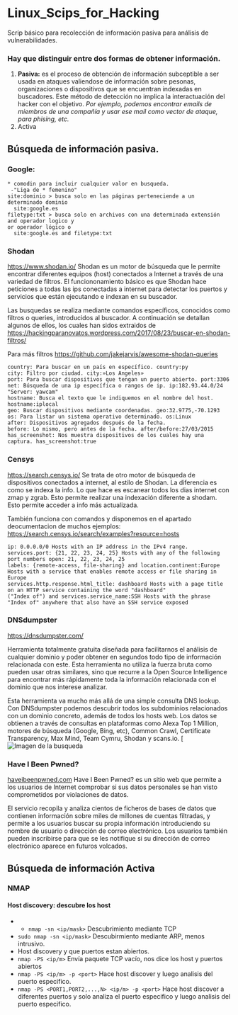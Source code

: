 # Linux_Scips_for_Hacking
Scrip básico para recolección de información pasiva para análisis de vulnerabilidades.

### Hay que distinguir entre dos formas de obtener información.
1. **Pasiva:** es el proceso de obtención de información subceptible a ser usada en ataques valiendose de información sobre pesonas, organizaciones o dispositivos que se encuentran indexadas en buscadores. Este método de detección no implica la interactuación del hacker con el objetivo. *Por ejemplo, podemos encontrar emails de miembros de una compañía y usar ese mail como vector de ataque, para phising, etc.*
2. Activa

## Búsqueda de información pasiva.
### Google:
```
* comodin para incluir cualquier valor en busqueda.	
 -"Liga de * femenino"
site:dominio > busca solo en las páginas perteneciende a un determinado dominio
  site:google.es
filetype:txt > busca solo en archivos con una determinada extensión
and operador logico y
or operador lógico o
  site:google.es and filetype:txt

```
### Shodan
https://www.shodan.io/
Shodan es un motor de búsqueda que le permite encontrar diferentes equipos (host) conectados a Internet a través de una variedad de filtros. El funciononamiento básico es que Shodan hace peticiones a todas las ips conectadas a internet para detectar los puertos y servicios que están ejecutando e indexan en su buscador. 

Las busquedas se realiza mediante comandos específicos, conocidos como filtros o queries, introducidos al buscador. A continuación se detallan algunos de ellos, los cuales han sidos extraidos de https://hackingparanovatos.wordpress.com/2017/08/23/buscar-en-shodan-filtros/

Para más filtros https://github.com/jakejarvis/awesome-shodan-queries
```
country: Para buscar en un país en específico. country:py
city: Filtro por ciudad. city:»Los Angeles»
port: Para buscar dispositivos que tengan un puerto abierto. port:3306
net: Búsqueda de una ip específica o rangos de ip. ip:182.93.44.0/24
"Server: yawcam" 
hostname: Busca el texto que le indiquemos en el nombre del host. hostname:iplocal
geo: Buscar dispositivos mediante coordenadas. geo:32.9775,-70.1293
os: Para listar un sistema operativo determinado. os:Linux
after: Dispositivos agregados después de la fecha.
before: Lo mismo, pero antes de la fecha. after/before:27/03/2015
has_screenshot: Nos muestra dispositivos de los cuales hay una captura. has_screenshot:true
```
### Censys
https://search.censys.io/
Se trata de otro motor de búsqueda de dispositivos conectados a internet, al estilo de Shodan. La diferencia es como se indexa la info. Lo que hace es escanear todos los dias internet con zmap y zgrab. Esto permite realizar una indexación diferente a shodam. Esto permite acceder a info más actualizada.

También funciona con comandos y disponemos en el apartado deocumentacion de muchos ejemplos: https://search.censys.io/search/examples?resource=hosts 

```
ip: 0.0.0.0/0 Hosts with an IP address in the IPv4 range.
services.port: {21, 22, 23, 24, 25} Hosts with any of the following port numbers open: 21, 22, 23, 24, 25
labels: {remote-access, file-sharing} and location.continent:Europe  Hosts with a service that enables remote access or file sharing in Europe
services.http.response.html_title: dashboard Hosts with a page title on an HTTP service containing the word "dashboard"
("Index of") and services.service_name:SSH Hosts with the phrase "Index of" anywhere that also have an SSH service exposed

```

### DNSdumpster
https://dnsdumpster.com/

Herramienta totalmente gratuita diseñada para facilitarnos el análisis de cualquier dominio y poder obtener en segundos todo tipo de información relacionada con este. Esta herramienta no utiliza la fuerza bruta como pueden usar otras similares, sino que recurre a la Open Source Intelligence para encontrar más rápidamente toda la información relacionada con el dominio que nos interese analizar.

Esta herramienta va mucho más allá de una simple consulta DNS lookup. Con DNSdumpster podemos descubrir todos los subdominios relacionados con un dominio concreto, además de todos los hosts web. Los datos se obtienen a través de consultas en plataformas como Alexa Top 1 Million, motores de búsqueda (Google, Bing, etc), Common Crawl, Certificate Transparency, Max Mind, Team Cymru, Shodan y scans.io.
[![Imagen de la busqueda](https://www.redeszone.net/app/uploads-redeszone.net/2019/01/analisis-DNSdumpster-Google-655x330.png)

### Have I Been Pwned?
[haveibeenpwned.com](https://haveibeenpwned.com/)
Have I Been Pwned? es un sitio web que permite a los usuarios de Internet comprobar si sus datos personales se han visto comprometidos por violaciones de datos.

El servicio recopila y analiza cientos de ficheros de bases de datos que contienen información sobre miles de millones de cuentas filtradas, y permite a los usuarios buscar su propia información introduciendo su nombre de usuario o dirección de correo electrónico. Los usuarios también pueden inscribirse para que se les notifique si su dirección de correo electrónico aparece en futuros volcados. 

## Búsqueda de información Activa

### NMAP

#### Host discovery: descubre los host 
- -  ```nmap -sn <ip/mask>``` Descubrimiento mediante TCP
-  ```sudo nmap -sn <ip/mask>``` Descubirmiento mediante ARP, menos intrusivo.
-  Host discovery y que puertos estan abiertos.
-  ```nmap -PS <ip/m>``` Envía paquete TCP vacío, nos dice los host y puertos abiertos
-  ```nmap -PS <ip/m> -p <port>``` Hace host discover y luego analisis del puerto especifico.
-  ```nmap -PS <PORT1,PORT2,...,N> <ip/m> -p <port>``` Hace host discover a diferentes puertos y solo analiza el puerto especifico y luego analisis del puerto especifico.
